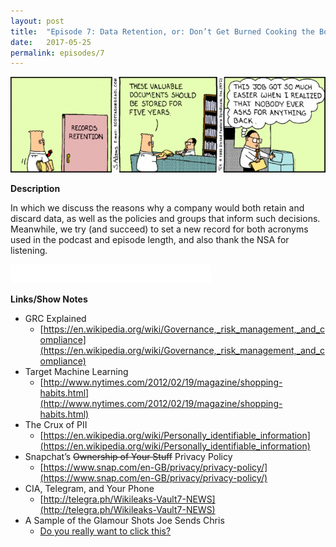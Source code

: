 ```yaml
---
layout: post
title:  "Episode 7: Data Retention, or: Don’t Get Burned Cooking the Books"
date:   2017-05-25
permalink: episodes/7
---
```


<img src="/img/episode_7.gif" alt="Data Retention" width="700">

**Description**

In which we discuss the reasons why a company would both retain and discard data, as well as the policies and groups that inform such decisions. Meanwhile, we try (and succeed) to set a new record for both acronyms used in the podcast and episode length, and also thank the NSA for listening.

<iframe style="border: none" src="//html5-player.libsyn.com/embed/episode/id/5387769/height/50/width/640/theme/standard-mini/autonext/no/thumbnail/no/autoplay/no/preload/no/no_addthis/no/direction/backward/" height="30" width="320" scrolling="no"  allowfullscreen webkitallowfullscreen mozallowfullscreen oallowfullscreen msallowfullscreen></iframe>

**Links/Show Notes**

* GRC Explained
   * [https://en.wikipedia.org/wiki/Governance,_risk_management,_and_compliance](https://en.wikipedia.org/wiki/Governance,_risk_management,_and_compliance)
* Target Machine Learning
   * [http://www.nytimes.com/2012/02/19/magazine/shopping-habits.html](http://www.nytimes.com/2012/02/19/magazine/shopping-habits.html)
* The Crux of PII
   * [https://en.wikipedia.org/wiki/Personally_identifiable_information](https://en.wikipedia.org/wiki/Personally_identifiable_information)
* Snapchat’s ~~Ownership of Your Stuff~~ Privacy Policy
   * [https://www.snap.com/en-GB/privacy/privacy-policy/](https://www.snap.com/en-GB/privacy/privacy-policy/)
* CIA, Telegram, and Your Phone
   * [http://telegra.ph/Wikileaks-Vault7-NEWS](http://telegra.ph/Wikileaks-Vault7-NEWS)
* A Sample of the Glamour Shots Joe Sends Chris
   * [Do you really want to click this?](http://www.dollarsandsenseofwestworld.com/img/Joe_Snap.jpg)
